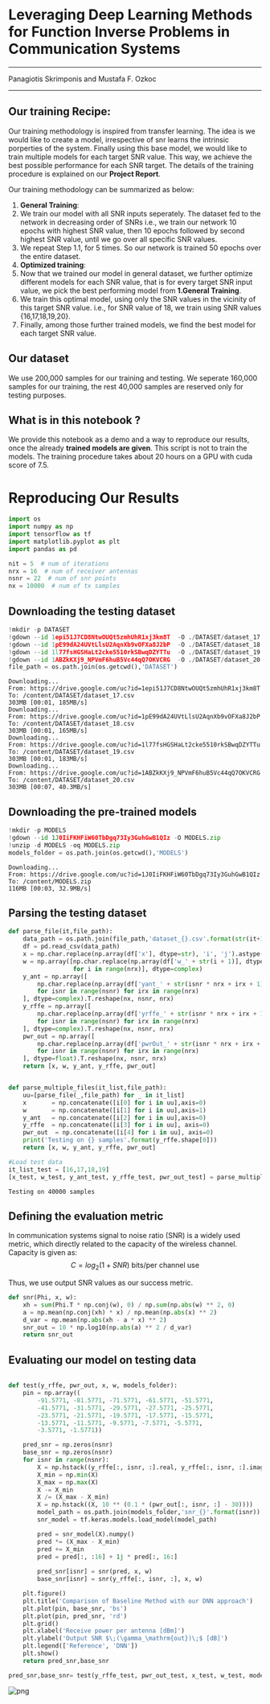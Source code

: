 # **Leveraging Deep Learning Methods for Function Inverse Problems in Communication Systems**
---
Panagiotis Skrimponis and Mustafa F. Ozkoc


---




## **Our training Recipe:**

Our training methodology is inspired from transfer learning. The idea is we would like to create a model, irrespective of snr learns the intrinsic porperties of the system. Finally using this base model, we would like to train multiple models for each target SNR value. This way, we achieve the best possible performance for each SNR target. The details of the training procedure is explained on our **Project Report**.

Our training methodology can be summarized as below:


1.   **General Training**:
  1.   We train our model with all SNR inputs seperately. The dataset fed to the network in decreasing order of SNRs i.e., we train our network 10 epochs with highest SNR value, then 10 epochs followed by second highest SNR value, until we go over all specific SNR values.
  2.   We repeat Step 1.1, for 5 times. So our network is trained 50 epochs over the entire dataset.
2.   **Optimized training**:
  1.   Now that we trained our model in general dataset, we further optimize different models for each SNR value, that is for every target SNR input value, we pick the best performing model from **1.General Training**.
  2.   We train this optimal model, using only the SNR values in the vicinity of this target SNR value. i.e., for SNR value of 18, we train using SNR values \{16,17,18,19,20\}.
  3.  Finally, among those further trained models, we find the best model for each target SNR value.


## **Our dataset**

We use 200,000 samples for our training and testing. We seperate 160,000 samples for our training, the rest 40,000 samples are reserved only for testing purposes. 









## **What is in this notebook ?**
We provide this notebook as a demo and a way to reproduce our results, once the already **trained models are given**. This script is not to train the models. The training procedure takes about 20 hours on a GPU with cuda score of 7.5.

# **Reproducing Our Results**


```python
import os
import numpy as np
import tensorflow as tf
import matplotlib.pyplot as plt
import pandas as pd

nit = 5  # num of iterations
nrx = 16  # num of receiver antennas
nsnr = 22  # num of snr points
nx = 10000  # num of tx samples

```

## Downloading the testing dataset


```python
!mkdir -p DATASET
!gdown --id 1epi51J7CD8NtwOUQt5zmhUhR1xj3km8T  -O ./DATASET/dataset_17.csv
!gdown --id 1pE99dA24UVtLlsU2AqnXb9vOFXa8J2bP  -O ./DATASET/dataset_18.csv
!gdown --id 1l77fsHGSHaLt2cke5510rkSBwqDZYTTu  -O ./DATASET/dataset_19.csv
!gdown --id 1ABZkKXj9_NPVmF6huB5Vc44qQ7OKVCRG  -O ./DATASET/dataset_20.csv
file_path = os.path.join(os.getcwd(),'DATASET')
```

    Downloading...
    From: https://drive.google.com/uc?id=1epi51J7CD8NtwOUQt5zmhUhR1xj3km8T
    To: /content/DATASET/dataset_17.csv
    303MB [00:01, 185MB/s]
    Downloading...
    From: https://drive.google.com/uc?id=1pE99dA24UVtLlsU2AqnXb9vOFXa8J2bP
    To: /content/DATASET/dataset_18.csv
    303MB [00:01, 165MB/s]
    Downloading...
    From: https://drive.google.com/uc?id=1l77fsHGSHaLt2cke5510rkSBwqDZYTTu
    To: /content/DATASET/dataset_19.csv
    303MB [00:01, 183MB/s]
    Downloading...
    From: https://drive.google.com/uc?id=1ABZkKXj9_NPVmF6huB5Vc44qQ7OKVCRG
    To: /content/DATASET/dataset_20.csv
    303MB [00:07, 40.3MB/s]
    

## Downloading the pre-trained models


```python
!mkdir -p MODELS
!gdown --id 1J0IiFKHFiW60TbDgq73Iy3GuhGwB1QIz -O MODELS.zip
!unzip -d MODELS -oq MODELS.zip
models_folder = os.path.join(os.getcwd(),'MODELS')
```

    Downloading...
    From: https://drive.google.com/uc?id=1J0IiFKHFiW60TbDgq73Iy3GuhGwB1QIz
    To: /content/MODELS.zip
    116MB [00:03, 32.9MB/s]
    

## Parsing the testing dataset


```python
def parse_file(it,file_path):
    data_path = os.path.join(file_path,'dataset_{}.csv'.format(str(it+1)))
    df = pd.read_csv(data_path)
    x = np.char.replace(np.array(df['x'], dtype=str), 'i', 'j').astype(np.complex)
    w = np.array([np.char.replace(np.array(df['w_' + str(i + 1)], dtype=str), 'i', 'j').astype(np.complex)
                  for i in range(nrx)], dtype=complex)
    y_ant = np.array([
        np.char.replace(np.array(df['yant_' + str(isnr * nrx + irx + 1)], dtype=str), 'i', 'j').astype(np.complex)
        for isnr in range(nsnr) for irx in range(nrx)
    ], dtype=complex).T.reshape(nx, nsnr, nrx)
    y_rffe = np.array([
        np.char.replace(np.array(df['yrffe_' + str(isnr * nrx + irx + 1)], dtype=str), 'i', 'j').astype(np.complex)
        for isnr in range(nsnr) for irx in range(nrx)
    ], dtype=complex).T.reshape(nx, nsnr, nrx)
    pwr_out = np.array([
        np.char.replace(np.array(df['pwrOut_' + str(isnr * nrx + irx + 1)], dtype=str), 'i', 'j').astype(np.float)
        for isnr in range(nsnr) for irx in range(nrx)
    ], dtype=float).T.reshape(nx, nsnr, nrx)
    return [x, w, y_ant, y_rffe, pwr_out]


def parse_multiple_files(it_list,file_path):
    uu=[parse_file(_,file_path) for _ in it_list]
    x       = np.concatenate([i[0] for i in uu],axis=0)
    w       = np.concatenate([i[1] for i in uu],axis=1)
    y_ant   = np.concatenate([i[2] for i in uu],axis=0)
    y_rffe  = np.concatenate([i[3] for i in uu], axis=0)
    pwr_out  = np.concatenate([i[4] for i in uu], axis=0)
    print('Testing on {} samples'.format(y_rffe.shape[0]))
    return [x, w, y_ant, y_rffe, pwr_out]
```


```python
#Load test data
it_list_test = [16,17,18,19]
[x_test, w_test, y_ant_test, y_rffe_test, pwr_out_test] = parse_multiple_files(it_list_test,file_path)
```

    Testing on 40000 samples
    

## Defining the evaluation metric
In communication systems signal to noise ratio (SNR) is a widely used metric, which directly related to the capacity of the wireless channel.
Capacity is given as:
$$C = log_2(1+SNR) \text{ bits/per channel use}$$

Thus, we use output SNR values as our success metric. 


```python
def snr(Phi, x, w):
    xh = sum(Phi.T * np.conj(w), 0) / np.sum(np.abs(w) ** 2, 0)
    a = np.mean(np.conj(xh) * x) / np.mean(np.abs(x) ** 2)
    d_var = np.mean(np.abs(xh - a * x) ** 2)
    snr_out = 10 * np.log10(np.abs(a) ** 2 / d_var)
    return snr_out
```

## Evaluating our model on testing data


```python

def test(y_rffe, pwr_out, x, w, models_folder):
    pin = np.array((
        -91.5771, -81.5771, -71.5771, -61.5771, -51.5771,
        -41.5771, -31.5771, -29.5771, -27.5771, -25.5771,
        -23.5771, -21.5771, -19.5771, -17.5771, -15.5771,
        -13.5771, -11.5771, -9.5771, -7.5771, -5.5771,
        -3.5771, -1.5771))

    pred_snr = np.zeros(nsnr)
    base_snr = np.zeros(nsnr)
    for isnr in range(nsnr):
        X = np.hstack((y_rffe[:, isnr, :].real, y_rffe[:, isnr, :].imag))
        X_min = np.min(X)
        X_max = np.max(X)
        X -= X_min
        X /= (X_max - X_min)
        X = np.hstack((X, 10 ** (0.1 * (pwr_out[:, isnr, :] - 30))))
        model_path = os.path.join(models_folder,'snr_{}'.format(isnr))
        snr_model = tf.keras.models.load_model(model_path)

        pred = snr_model(X).numpy()
        pred *= (X_max - X_min)
        pred += X_min
        pred = pred[:, :16] + 1j * pred[:, 16:]
        
        pred_snr[isnr] = snr(pred, x, w)
        base_snr[isnr] = snr(y_rffe[:, isnr, :], x, w)

    plt.figure()
    plt.title('Comparison of Baseline Method with our DNN approach')
    plt.plot(pin, base_snr, 'bs')
    plt.plot(pin, pred_snr, 'rd')
    plt.grid()
    plt.xlabel('Receive power per antenna [dBm]')
    plt.ylabel('Output SNR $\;(\gamma_\mathrm{out})\;$ [dB]')
    plt.legend(['Reference', 'DNN'])
    plt.show()
    return pred_snr,base_snr
```


```python
pred_snr,base_snr= test(y_rffe_test, pwr_out_test, x_test, w_test, models_folder)
```


    
![png](output_16_0.png)
    

